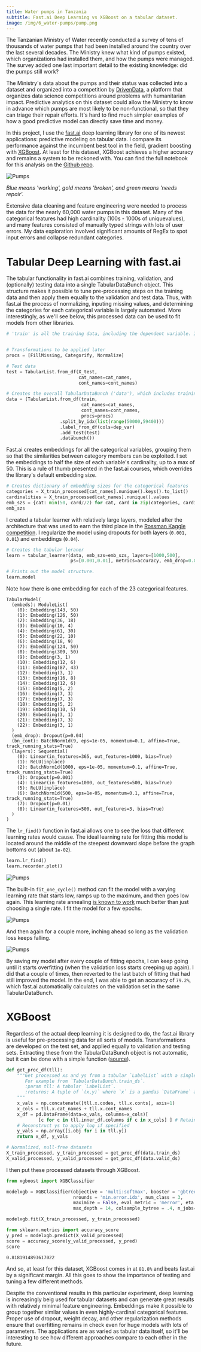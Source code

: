 ```yaml
---
title: Water pumps in Tanzania
subtitle: Fast.ai Deep Learning vs XGBoost on a tabular dataset.
image: /img/6_water-pumps/pump.png
---
```


The Tanzanian Ministry of Water recently conducted a survey of tens of thousands of water pumps that had been installed around the country over the last several decades.  The Ministry knew what kind of pumps existed, which organizations had installed them, and how the pumps were managed.  The survey added one last important detail to the existing knowledge: did the pumps still work? 

The Ministry's data about the pumps and their status was collected into a dataset and organized into a competition by [DrivenData](https://www.drivendata.org/competitions/7/pump-it-up-data-mining-the-water-table/), a platform that organizes data science competitions around problems with 
humanitarian impact.  Predictive analytics on this dataset could allow the Ministry to know in advance which pumps are most likely to be non-functional, so that they can triage their repair efforts.  It's hard to find much simpler examples of how a good predictive model can directly save time and money.

In this project, I use the [fast.ai](https://www.fast.ai/) deep learning library for one of its newest applications: predictive modeling on tabular data.  I compare its performance against the incumbent best tool in the field, gradient boosting with [XGBoost](https://xgboost.readthedocs.io/en/latest/). At least for this dataset, XGBoost achieves a higher accuracy and remains a system to be reckoned with. You can find the full notebook for this analysis on the [Github repo](https://github.com/DanielMartinAlarcon/water-pumps-2).

![Pumps](/img/6_water-pumps/pump1.png)

*Blue means 'working', gold means 'broken', and green means 'needs repair'.*

Extensive data cleaning and feature engineering were needed to process the data for the nearly 60,000 water pumps in this dataset.  Many of the categorical features had high cardinality (100s - 1000s of uniquevalues), and many features consisted of manually typed strings with lots of user errors.  My data exploration involved significant amounts of RegEx to spot input errors and collapse redundant categories.

# Tabular Deep Learning with fast.ai

The tabular functionality in fast.ai combines training, validation, and (optionally) testing data into a single TabularDataBunch object. This structure makes it possible to tune pre-processing steps on the training data and then apply them equally to the validation and test data.  Thus, with fast.ai the process of normalizing, inputing missing values, and determining the categories for each categorical variable is largely automated. More interestingly, as we'll see below, this processed data can be used to fit models from other libraries.

```python
# 'train' is all the training data, including the dependent variable. It was cleaned in earlier steps but still contains nulls and hasn't been normalized yet. 'dep_var' is the name of the dependent variable; 'cat_names', and 'cont_names' are lists of the categorical and continuous features, respectively. 'train' will be used as the source of both training and validation data. 


# Transformations to be applied later
procs = [FillMissing, Categorify, Normalize] 

# Test data
test = TabularList.from_df(X_test, 
                           cat_names=cat_names, 
                           cont_names=cont_names)

# Creates the overall TabularDataBunch ('data'), which includes training data (the first 50,000 rows in 'train'), validation data (the last 9,400 rows in 'train'), and test data (the TabularList 'test').
data = (TabularList.from_df(train, 
                            cat_names=cat_names, 
                            cont_names=cont_names, 
                            procs=procs)
                    .split_by_idx(list(range(50000,59400)))
                    .label_from_df(cols=dep_var)
                    .add_test(test)
                    .databunch())
```
Fast.ai creates embeddings for all the categorical variables, grouping them so that the similarities between category members can be exploited. I set the embeddings to half the size of each variable's cardinality, up to a max of 50. This is a rule of thumb presented in the fast.ai courses, which overrides the library's default embedding size.

```python
# Creates dictionary of embedding sizes for the categorical features
categories = X_train_processed[cat_names].nunique().keys().to_list()
cardinalities = X_train_processed[cat_names].nunique().values
emb_szs = {cat: min(50, card//2) for cat, card in zip(categories, cardinalities)}
emb_szs
```

I created a tabular learner with relatively large layers, modeled after the architecture that was used to earn the third place in the [Rossman Kaggle competition](https://github.com/fastai/fastai/blob/master/courses/dl1/lesson3-rossman.ipynb). I regularize the model using dropouts for both layers (`0.001, 0.01`) and embeddings (`0.04`).

```python
# Creates the tabular leraner
learn = tabular_learner(data, emb_szs=emb_szs, layers=[1000,500], 
                        ps=[0.001,0.01], metrics=accuracy, emb_drop=0.04)

# Prints out the model structure.
learn.model
```
Note how there is one embedding for each of the 23 categorical features.
```
TabularModel(
  (embeds): ModuleList(
    (0): Embedding(143, 50)
    (1): Embedding(126, 50)
    (2): Embedding(36, 18)
    (3): Embedding(10, 4)
    (4): Embedding(61, 30)
    (5): Embedding(22, 10)
    (6): Embedding(18, 9)
    (7): Embedding(124, 50)
    (8): Embedding(309, 50)
    (9): Embedding(3, 1)
    (10): Embedding(12, 6)
    (11): Embedding(87, 43)
    (12): Embedding(3, 1)
    (13): Embedding(16, 8)
    (14): Embedding(12, 6)
    (15): Embedding(5, 2)
    (16): Embedding(7, 3)
    (17): Embedding(7, 3)
    (18): Embedding(5, 2)
    (19): Embedding(10, 5)
    (20): Embedding(3, 1)
    (21): Embedding(7, 3)
    (22): Embedding(3, 1)
  )
  (emb_drop): Dropout(p=0.04)
  (bn_cont): BatchNorm1d(9, eps=1e-05, momentum=0.1, affine=True, track_running_stats=True)
  (layers): Sequential(
    (0): Linear(in_features=365, out_features=1000, bias=True)
    (1): ReLU(inplace)
    (2): BatchNorm1d(1000, eps=1e-05, momentum=0.1, affine=True, track_running_stats=True)
    (3): Dropout(p=0.001)
    (4): Linear(in_features=1000, out_features=500, bias=True)
    (5): ReLU(inplace)
    (6): BatchNorm1d(500, eps=1e-05, momentum=0.1, affine=True, track_running_stats=True)
    (7): Dropout(p=0.01)
    (8): Linear(in_features=500, out_features=3, bias=True)
  )
)
```
The `lr_find()` function in fast.ai allows one to see the loss that different learning rates would cause.  The ideal learning rate for fitting this model is located around the middle of the steepest downward slope before the graph bottoms out (about `1e-02`).

```python
learn.lr_find()
learn.recorder.plot()
```

![Pumps](/img/6_water-pumps/pump2.png)

The built-in `fit_one_cycle()` method can fit the model with a varying learning rate that starts low, ramps up to the maximum, and then goes low again.  This learning rate annealing [is known to work](https://sgugger.github.io/the-1cycle-policy.html) much better than just choosing a single rate. I fit the model for a few epochs.

![Pumps](/img/6_water-pumps/pump3.png)

And then again for a couple more, inching ahead so long as the validation loss keeps falling.

![Pumps](/img/6_water-pumps/pump4.png)

By saving my model after every couple of fitting epochs, I can keep going until it starts overfitting (when the validation loss starts creeping up again). I did that a couple of times, then reverted to the last batch of fitting that had still improved the model.  In the end, I was able to get an accuracy of `79.2%`, which fast.ai automatically calculates on the validation set in the same TabularDataBunch.

# XGBoost
Regardless of the actual deep learning it is designed to do, the fast.ai library is useful for pre-processing data for all sorts of models.  Transformations are developed on the test set, and applied equally to validation and testing sets. Extracting these from the TabularDataBunch object is not automatic, but it can be done with a simple function ([source](https://forums.fast.ai/t/tabulardatabunch-to-pandas-dataframe/30947/6)).


```python
def get_proc_df(tll):
    """Get processed xs and ys from a tabular `LabelList` with a single value for label such as FloatList.
       For example from `TabularDataBunch.train_ds`.
       :param tll: A tabular `LabelList`. 
       :returns: A tuple of `(x,y)` where `x` is a pandas `DataFrame` and `y` is a numpy array.
    """
    x_vals = np.concatenate([tll.x.codes, tll.x.conts], axis=1)
    x_cols = tll.x.cat_names + tll.x.cont_names
    x_df = pd.DataFrame(data=x_vals, columns=x_cols)[
            [c for c in tll.inner_df.columns if c in x_cols] ] # Retain order
    # Reconstruct ys to apply log if specified
    y_vals = np.array([i.obj for i in tll.y])
    return x_df, y_vals

# Normalized, null-free datasets
X_train_processed, y_train_processed = get_proc_df(data.train_ds)
X_valid_processed, y_valid_processed = get_proc_df(data.valid_ds)
```
I then put these processed datasets through XGBoost.

```python
from xgboost import XGBClassifier

modelxgb = XGBClassifier(objective = 'multi:softmax', booster = 'gbtree', 
                         nrounds = 'min.error.idx', num_class = 3, 
                         maximize = False, eval_metric = 'merror', eta = .1,
                         max_depth = 14, colsample_bytree = .4, n_jobs=-1)

modelxgb.fit(X_train_processed, y_train_processed)

from sklearn.metrics import accuracy_score
y_pred = modelxgb.predict(X_valid_processed)
score = accuracy_score(y_valid_processed, y_pred)
score
```
```
0.8181914893617022
```

And so, at least for this dataset, XGBoost comes in at `81.8%` and beats fast.ai by a significant margin. All this goes to show the importance of testing and tuning a few different methods. 

Despite the conventional results in this particular experiment, deep learning is increasingly beig used for tabular datasets and can generate great results with relatively minimal feature engineering. Embeddings make it possible to group together similar values in even highly-cardinal categorical features. Proper use of dropout, weight decay, and other regularization methods ensure that overfitting remains in check even for huge models with lots of parameters. The applications are as varied as tabular data itself, so it'll be interesting to see how different approaches compare to each other in the future.